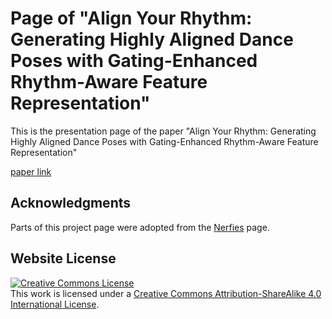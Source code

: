 # Page of "Align Your Rhythm: Generating Highly Aligned Dance Poses with Gating-Enhanced Rhythm-Aware Feature Representation"
This is the presentation page of the paper "Align Your Rhythm: Generating Highly Aligned Dance Poses with Gating-Enhanced Rhythm-Aware Feature Representation"

[paper link]()

## Acknowledgments
Parts of this project page were adopted from the [Nerfies](https://nerfies.github.io/) page.

## Website License
<a rel="license" href="http://creativecommons.org/licenses/by-sa/4.0/"><img alt="Creative Commons License" style="border-width:0" src="https://i.creativecommons.org/l/by-sa/4.0/88x31.png" /></a><br />This work is licensed under a <a rel="license" href="http://creativecommons.org/licenses/by-sa/4.0/">Creative Commons Attribution-ShareAlike 4.0 International License</a>.
